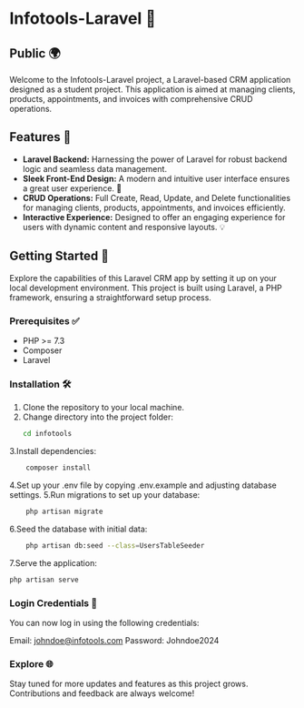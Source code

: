 # Infotools-Laravel 🚀

## Public 🌍

Welcome to the Infotools-Laravel project, a Laravel-based CRM application designed as a student project. This application is aimed at managing clients, products, appointments, and invoices with comprehensive CRUD operations.

## Features 🌟

- **Laravel Backend:** Harnessing the power of Laravel for robust backend logic and seamless data management.
- **Sleek Front-End Design:** A modern and intuitive user interface ensures a great user experience. 🎨
- **CRUD Operations:** Full Create, Read, Update, and Delete functionalities for managing clients, products, appointments, and invoices efficiently.
- **Interactive Experience:** Designed to offer an engaging experience for users with dynamic content and responsive layouts. 💡

## Getting Started 🚀

Explore the capabilities of this Laravel CRM app by setting it up on your local development environment. This project is built using Laravel, a PHP framework, ensuring a straightforward setup process.

### Prerequisites ✅

- PHP >= 7.3
- Composer
- Laravel

### Installation 🛠️

1. Clone the repository to your local machine.
2. Change directory into the project folder:
   ```bash
   cd infotools
   ```
3.Install dependencies:
```bash
    composer install
```
4.Set up your .env file by copying .env.example and adjusting database settings.
5.Run migrations to set up your database:
```bash
    php artisan migrate
```
6.Seed the database with initial data:
```bash
    php artisan db:seed --class=UsersTableSeeder
```
7.Serve the application:
```bash
php artisan serve
```

### Login Credentials 🔑
You can now log in using the following credentials:

Email: johndoe@infotools.com
Password: Johndoe2024

### Explore 🌐
Stay tuned for more updates and features as this project grows. Contributions and feedback are always welcome!

